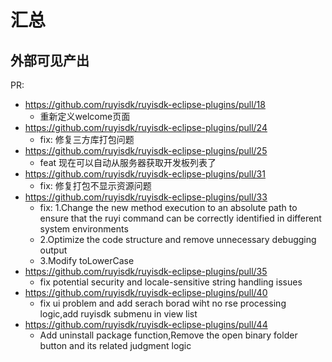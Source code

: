 # 汇总

## 外部可见产出

PR:

- <https://github.com/ruyisdk/ruyisdk-eclipse-plugins/pull/18>
  - 重新定义welcome页面
- <https://github.com/ruyisdk/ruyisdk-eclipse-plugins/pull/24>
  - fix: 修复三方库打包问题
- <https://github.com/ruyisdk/ruyisdk-eclipse-plugins/pull/25>
  - feat 现在可以自动从服务器获取开发板列表了
- <https://github.com/ruyisdk/ruyisdk-eclipse-plugins/pull/31>
  - fix: 修复打包不显示资源问题
- <https://github.com/ruyisdk/ruyisdk-eclipse-plugins/pull/33>
  - fix: 1.Change the new method execution to an absolute path to ensure that the ruyi command can be correctly identified in different system environments
  - 2.Optimize the code structure and remove unnecessary debugging output
  - 3.Modify toLowerCase
- <https://github.com/ruyisdk/ruyisdk-eclipse-plugins/pull/35>
  - fix potential security and locale-sensitive string handling issues 
- <https://github.com/ruyisdk/ruyisdk-eclipse-plugins/pull/40>
  - fix ui problem and add serach borad wiht no rse processing logic,add ruyisdk submenu in view list
- <https://github.com/ruyisdk/ruyisdk-eclipse-plugins/pull/44>
  - Add uninstall package function,Remove the open binary folder button and its related judgment logic
